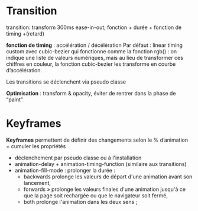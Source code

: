 # Transition
transition: transform 300ms ease-in-out;
fonction + durée + fonction de timing +(retard)

**fonction de timing** : accélération / décélération
Par défaut : linear
timing custom avec cubic-bezier qui fonctionne comme la fonction  rgb()  : on indique une liste de valeurs numériques, mais au lieu de transformer ces chiffres en couleur, la fonction  cubic-bezier  les transforme en courbe d’accélération.

Les transitions se déclenchent via pseudo classe 

**Optimisation** : transform & opacity, éviter de rentrer dans la phase de “paint”

# Keyframes
**Keyframes** permettent de définir des changements selon le % d’animation + cumuler les propriétés
- déclenchement par pseudo classe ou à l'installation
- animation-delay + animation-timing-function (similaire aux transitions)
- animation-fill-mode : prolonger la durée :
  - backwards  prolonge les valeurs de départ d'une animation avant son lancement, 
  - forwards » prolonge les valeurs finales d'une animation jusqu'à ce que la page soit rechargée ou que le navigateur soit fermé,
  - both  prolonge l'animation dans les deux sens ;
